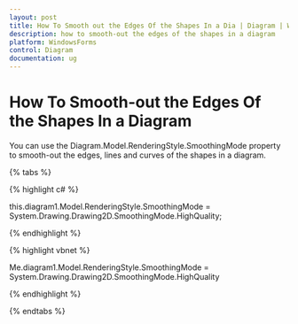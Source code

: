 ```yaml
---
layout: post
title: How To Smooth out the Edges Of the Shapes In a Dia | Diagram | WindowsForms | Syncfusion
description: how to smooth-out the edges of the shapes in a diagram
platform: WindowsForms
control: Diagram
documentation: ug
---
```


# How To Smooth-out the Edges Of the Shapes In a Diagram

You can use the Diagram.Model.RenderingStyle.SmoothingMode property to smooth-out the edges, lines and curves of the shapes in a diagram.

{% tabs %}

{% highlight c# %}

this.diagram1.Model.RenderingStyle.SmoothingMode = System.Drawing.Drawing2D.SmoothingMode.HighQuality;

{% endhighlight %}

{% highlight vbnet %}

Me.diagram1.Model.RenderingStyle.SmoothingMode = System.Drawing.Drawing2D.SmoothingMode.HighQuality

{% endhighlight %}

{% endtabs %}
